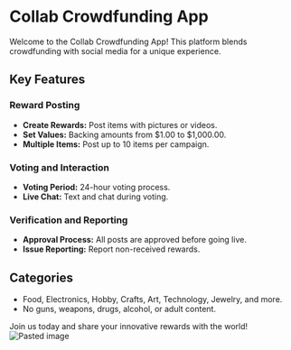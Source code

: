 # Collab Crowdfunding App

Welcome to the Collab Crowdfunding App! This platform blends crowdfunding with social media for a unique experience.

## Key Features

### Reward Posting
- **Create Rewards:** Post items with pictures or videos.
- **Set Values:** Backing amounts from $1.00 to $1,000.00.
- **Multiple Items:** Post up to 10 items per campaign.

### Voting and Interaction
- **Voting Period:** 24-hour voting process.
- **Live Chat:** Text and chat during voting.

### Verification and Reporting
- **Approval Process:** All posts are approved before going live.
- **Issue Reporting:** Report non-received rewards.

## Categories
- Food, Electronics, Hobby, Crafts, Art, Technology, Jewelry, and more.
- No guns, weapons, drugs, alcohol, or adult content.

Join us today and share your innovative rewards with the world!
![Pasted image](https://github.com/EshanRubbani/colab/assets/138296790/140bd2fe-bd83-44cf-aef5-4a6cda6dac9b)
